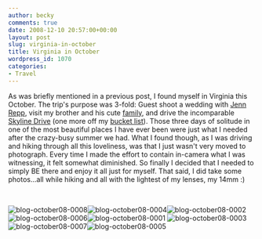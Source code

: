 ```yaml
---
author: becky
comments: true
date: 2008-12-10 20:57:00+00:00
layout: post
slug: virginia-in-october
title: Virginia in October
wordpress_id: 1070
categories:
- Travel
---
```


As was briefly mentioned in a previous post, I found myself in Virginia this October. The trip's purpose was 3-fold: Guest shoot a wedding with [Jenn Repp](http://jennrepp-photography.com/), visit my brother and his cute [family](http://inbetween.bagdanoffphoto.com/2008/10/virginia-family-portraits.html), and drive the incomparable [Skyline Drive](http://en.wikipedia.org/wiki/Skyline_Drive) (one more off my [bucket list](http://en.wikipedia.org/wiki/Bucket_list)). Those three days of solitude in one of the most beautiful places I have ever been were just what I needed after the crazy-busy summer we had. What I found though, as I was driving and hiking through all this loveliness, was that I just wasn't very moved to photograph. Every time I made the effort to contain in-camera what I was witnessing, it felt somewhat diminished. So finally I decided that I needed to simply BE there and enjoy it all just for myself. That said, I did take some photos...all while hiking and all with the lightest of my lenses, my 14mm :)


 




![blog-october08-0008](http://beta.beckyjenson.com/wp-content/uploads/2008/12/blog-october08-0008.jpg)![blog-october08-0004](http://beta.beckyjenson.com/wp-content/uploads/2008/12/blog-october08-0004.jpg)![blog-october08-0002](http://beta.beckyjenson.com/wp-content/uploads/2008/12/blog-october08-0002.jpg)![blog-october08-0006](http://beta.beckyjenson.com/wp-content/uploads/2008/12/blog-october08-0006.jpg)![blog-october08-0001](http://beta.beckyjenson.com/wp-content/uploads/2008/12/blog-october08-0001.jpg) ![blog-october08-0003](http://beta.beckyjenson.com/wp-content/uploads/2008/12/blog-october08-0003.jpg)![blog-october08-0007](http://beta.beckyjenson.com/wp-content/uploads/2008/12/blog-october08-0007.jpg)![blog-october08-0005](http://beta.beckyjenson.com/wp-content/uploads/2008/12/blog-october08-0005.jpg)
